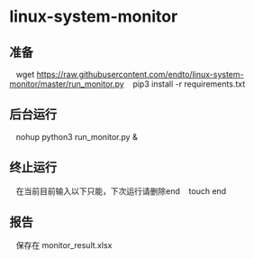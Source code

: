# linux-system-monitor
## 准备
    wget https://raw.githubusercontent.com/endto/linux-system-monitor/master/run_monitor.py
    pip3 install -r requirements.txt
## 后台运行
    nohup python3 run_monitor.py &
## 终止运行
    在当前目前输入以下只能，下次运行请删除end
    touch end
## 报告
    保存在 monitor_result.xlsx

